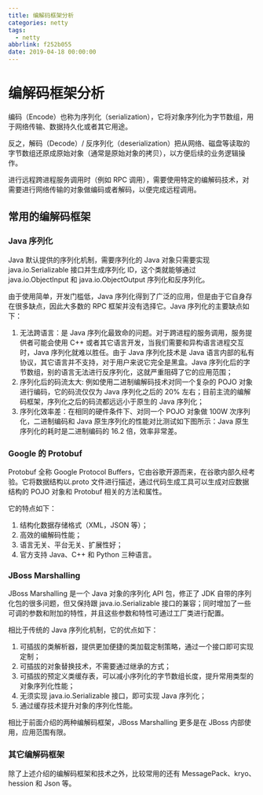 ```yaml
---
title: 编解码框架分析
categories: netty
tags:
  - netty
abbrlink: f252b055
date: 2019-04-18 00:00:00
---
```


# 编解码框架分析
编码（Encode）也称为序列化（serialization），它将对象序列化为字节数组，用于网络传输、数据持久化或者其它用途。

反之，解码（Decode）/ 反序列化（deserialization）把从网络、磁盘等读取的字节数组还原成原始对象（通常是原始对象的拷贝），以方便后续的业务逻辑操作。

进行远程跨进程服务调用时（例如 RPC 调用），需要使用特定的编解码技术，对需要进行网络传输的对象做编码或者解码，以便完成远程调用。

## 常用的编解码框架
### Java 序列化
Java 默认提供的序列化机制，需要序列化的 Java 对象只需要实现 java.io.Serializable 接口并生成序列化 ID，这个类就能够通过 java.io.ObjectInput 和 java.io.ObjectOutput 序列化和反序列化。

由于使用简单，开发门槛低，Java 序列化得到了广泛的应用，但是由于它自身存在很多缺点，因此大多数的 RPC 框架并没有选择它。Java 序列化的主要缺点如下：

1. 无法跨语言：是 Java 序列化最致命的问题。对于跨进程的服务调用，服务提供者可能会使用 C++ 或者其它语言开发，当我们需要和异构语言进程交互时，Java 序列化就难以胜任。由于 Java 序列化技术是 Java 语言内部的私有协议，其它语言并不支持，对于用户来说它完全是黑盒。Java 序列化后的字节数组，别的语言无法进行反序列化，这就严重阻碍了它的应用范围；
2. 序列化后的码流太大: 例如使用二进制编解码技术对同一个复杂的 POJO 对象进行编码，它的码流仅仅为 Java 序列化之后的 20% 左右；目前主流的编解码框架，序列化之后的码流都远远小于原生的 Java 序列化；
3. 序列化效率差：在相同的硬件条件下、对同一个 POJO 对象做 100W 次序列化，二进制编码和 Java 原生序列化的性能对比测试如下图所示：Java 原生序列化的耗时是二进制编码的 16.2 倍，效率非常差。

### Google 的 Protobuf
Protobuf 全称 Google Protocol Buffers，它由谷歌开源而来，在谷歌内部久经考验。它将数据结构以.proto 文件进行描述，通过代码生成工具可以生成对应数据结构的 POJO 对象和 Protobuf 相关的方法和属性。

它的特点如下：
1. 结构化数据存储格式（XML，JSON 等）；
2. 高效的编解码性能；
3. 语言无关、平台无关、扩展性好；
4. 官方支持 Java、C++ 和 Python 三种语言。

### JBoss Marshalling
JBoss Marshalling 是一个 Java 对象的序列化 API 包，修正了 JDK 自带的序列化包的很多问题，但又保持跟 java.io.Serializable 接口的兼容；同时增加了一些可调的参数和附加的特性，并且这些参数和特性可通过工厂类进行配置。

相比于传统的 Java 序列化机制，它的优点如下：
1. 可插拔的类解析器，提供更加便捷的类加载定制策略，通过一个接口即可实现定制；
2. 可插拔的对象替换技术，不需要通过继承的方式；
3. 可插拔的预定义类缓存表，可以减小序列化的字节数组长度，提升常用类型的对象序列化性能；
4. 无须实现 java.io.Serializable 接口，即可实现 Java 序列化；
5. 通过缓存技术提升对象的序列化性能。

相比于前面介绍的两种编解码框架，JBoss Marshalling 更多是在 JBoss 内部使用，应用范围有限。

### 其它编解码框架
除了上述介绍的编解码框架和技术之外，比较常用的还有 MessagePack、kryo、hession 和 Json 等。